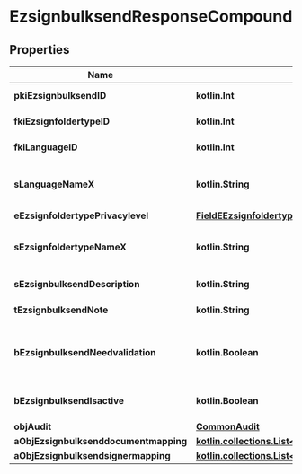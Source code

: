 
# EzsignbulksendResponseCompound

## Properties
| Name | Type | Description | Notes |
| ------------ | ------------- | ------------- | ------------- |
| **pkiEzsignbulksendID** | **kotlin.Int** | The unique ID of the Ezsignbulksend |  |
| **fkiEzsignfoldertypeID** | **kotlin.Int** | The unique ID of the Ezsignfoldertype. |  |
| **fkiLanguageID** | **kotlin.Int** | The unique ID of the Language.  Valid values:  |Value|Description| |-|-| |1|French| |2|English| |  |
| **sLanguageNameX** | **kotlin.String** | The Name of the Language in the language of the requester |  |
| **eEzsignfoldertypePrivacylevel** | [**FieldEEzsignfoldertypePrivacylevel**](FieldEEzsignfoldertypePrivacylevel.md) |  |  |
| **sEzsignfoldertypeNameX** | **kotlin.String** | The name of the Ezsignfoldertype in the language of the requester |  |
| **sEzsignbulksendDescription** | **kotlin.String** | The description of the Ezsignbulksend |  |
| **tEzsignbulksendNote** | **kotlin.String** | Note about the Ezsignbulksend |  |
| **bEzsignbulksendNeedvalidation** | **kotlin.Boolean** | Whether the Ezsigntemplatepackage was automatically modified and needs a manual validation |  |
| **bEzsignbulksendIsactive** | **kotlin.Boolean** | Whether the Ezsignbulksend is active or not |  |
| **objAudit** | [**CommonAudit**](CommonAudit.md) |  |  |
| **aObjEzsignbulksenddocumentmapping** | [**kotlin.collections.List&lt;EzsignbulksenddocumentmappingResponseCompound&gt;**](EzsignbulksenddocumentmappingResponseCompound.md) |  |  |
| **aObjEzsignbulksendsignermapping** | [**kotlin.collections.List&lt;EzsignbulksendsignermappingResponse&gt;**](EzsignbulksendsignermappingResponse.md) |  |  |



